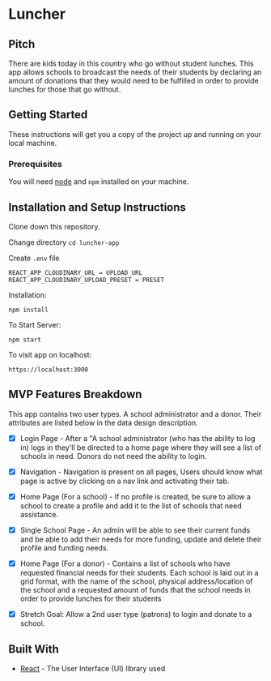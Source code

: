 # Luncher

## Pitch

There are kids today in this country who go without student lunches. This app allows schools to broadcast the needs of their students by declaring an amount of donations that they would need to be fulfilled in order to provide lunches for those that go without.

## Getting Started

These instructions will get you a copy of the project up and running on your local machine.

### Prerequisites

You will need [node](https://nodejs.org/en/download/) and `npm` installed on your machine.

## Installation and Setup Instructions

Clone down this repository.

Change directory `cd luncher-app`

Create `.env` file
```
REACT_APP_CLOUDINARY_URL = UPLOAD_URL
REACT_APP_CLOUDINARY_UPLOAD_PRESET = PRESET
```

Installation:

`npm install`  

To Start Server:

`npm start`  

To visit app on localhost:

`https://localhost:3000`

## MVP Features Breakdown

This app contains two user types. A school administrator and a donor. Their attributes are listed below in the data design description.

* [x] Login Page - After a "A school administrator (who has the ability to log in) logs in they'll be directed to a home page where they will see a list of schools in need. Donors do not need the ability to login.

* [x] Navigation - Navigation is present on all pages, Users should know what page is active by clicking on a nav link and activating their tab.

* [x] Home Page  (For a school) - If no profile is created, be sure to allow a school to create a profile and add it to the list of schools that need assistance.

* [x] Single School Page - An admin will be able to see their current funds and be able to add their needs for more funding, update and delete their profile and funding needs.

* [x] Home Page (For a donor) - Contains a list of schools who have requested financial needs for their students. Each school is laid out in a grid format, with the name of the school, physical address/location of the school and a requested amount of funds that the school needs in order to provide lunches for their students

* [x] Stretch Goal: Allow a 2nd user type (patrons) to login and donate to a school.

## Built With

* [React](https://reactjs.org/) - The User Interface (UI) library used
